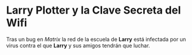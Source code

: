 # Larry Plotter y la Clave Secreta del Wifi

Tras un bug en *Matrix* la red de la escuela de **Larry** está
infectada por un virus contra el que **Larry** y sus amigos tendrán que luchar.
